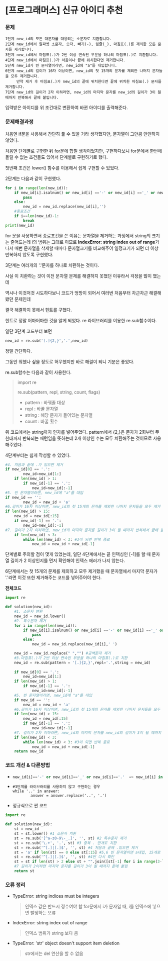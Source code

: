 # [프로그래머스] 신규 아이디 추천

### 문제

```
1단계 new_id의 모든 대문자를 대응되는 소문자로 치환합니다.
2단계 new_id에서 알파벳 소문자, 숫자, 빼기(-), 밑줄(_), 마침표(.)를 제외한 모든 문자를 제거합니다.
3단계 new_id에서 마침표(.)가 2번 이상 연속된 부분을 하나의 마침표(.)로 치환합니다.
4단계 new_id에서 마침표(.)가 처음이나 끝에 위치한다면 제거합니다.
5단계 new_id가 빈 문자열이라면, new_id에 "a"를 대입합니다.
6단계 new_id의 길이가 16자 이상이면, new_id의 첫 15개의 문자를 제외한 나머지 문자들을 모두 제거합니다.
     만약 제거 후 마침표(.)가 new_id의 끝에 위치한다면 끝에 위치한 마침표(.) 문자를 제거합니다.
7단계 new_id의 길이가 2자 이하라면, new_id의 마지막 문자를 new_id의 길이가 3이 될 때까지 반복해서 끝에 붙입니다.
```

입력받은 아이디를 위 조건대로 변환하여 바뀐 아이디를 출력해준다.





### 문제해결과정

처음엔 if문을 사용해서 간단히 풀 수 있을 거라 생각했지만, 문자열이 그만큼 만만하지 않았다.

처음엔 단계별로 구현한 뒤 for문에 합칠 생각이었지만, 구현하다보니 for문에서 한번에 돌릴 수 없는 조건들도 있어서 단계별로 구현하기로 했다. 



첫번째 조건은 lower() 함수를 이용해서 쉽게 구현할 수 있었다.



2단계는 다음과 같이 구현했다.

```python
for i in range(len(new_id)):
    if new_id[i].isalnum() or new_id[i] =='-' or new_id[i] =='_' or new_id[i] =='.':
        pass
    else:
        new_id = new_id.replace(new_id[i],'')
    #종료조건
    if i==len(new_id)-1:
        break
print(new_id)
```

for 문을 사용하면서 종료조건을 쓴 이유는 문자열을 제거하는 과정에서 string의 크기는 줄어드는데 i의 범위는 그대로 이므로 **IndexError: string index out of range**가 나서 매번 문자열을 삭제할 때마다 문자열크기를 비교해주어 일정크기가 되면 더 이상 반복하지 않도록 구현했다.



3단계는 여러개의 '.'문자를 하나로 치환하는 것이다.

사실 이 치환하는 것이 이전 문자열 문제를 해결하지 못했던 이유라서 걱정을 많이 했는데 

역시나 이것저것 시도하다보니 코드가 엉망이 되어서 여러번 처음부터 차근차근 해결해봤던 문제인데 

결국 해결하지 못해서 힌트를 구했다. 

힌트로 정말 어마어마한 것을 알게 되었다. re 라이브러리를 이용한 re.sub함수이다.

일단 3단계 코드부터 보면

```python
new_id = re.sub('[.]{2,}','.',new_id)
```

정말 간단하다.

그동안 뭐했나 싶을 정도로 허무했지만 바로 해결이 되니 기분은 좋았다.

re.sub함수는 다음과 같이 사용한다.

> import re
>
> re.sub(pattern, repl, string, count, flags)
>
> * pattern : 바꿔줄 대상
> * repl : 바꿀 문자열
> * string : 해당 문자가 들어있는 문자열
> * count : 바꿀 횟수

위 코드에서는 string까지 인자를 넣어주었다. pattern에서 {2,}은 문자가 2회부터 무한대까지 반복되는 패턴임을 뜻하는데 2개 이상인 수는 모두 치환해주는 것이므로 사용해주었다.



4단계부터는 쉽게 작성할 수 있었다. 

```python
#4. 처음과 끝에 .가 있으면 제거
if new_id[0] == '.':
        new_id=new_id[1:]
    if len(new_id) > 1:
        if new_id[-1] == '.':
            new_id=new_id[:-1]
#5. 빈 문자열이라면, new_id에 "a"를 대입
if new_id == '':
        new_id = new_id + 'a'
#6.길이가 16자 이상이면, new_id의 첫 15개의 문자를 제외한 나머지 문자들을 모두 제거
if len(new_id) > 15:
    new_id = new_id[:15]
    if new_id[-1] == '.':
        new_id=new_id[:-1]
#7. 길이가 2자 이하라면, new_id의 마지막 문자를 길이가 3이 될 때까지 반복해서 끝에 붙임
    if len(new_id) < 3:
        while len(new_id) < 3: #3이 되면 반복 종료
            new_id = new_id + new_id[-1]
```

단계별로 주의할 점이 몇개 있었는데, 일단 4단계에서는 끝 인덱싱인 [-1]를 할 때 문자열 길이가 2 이상인지를 먼저 확인해야 인덱스 에러가 나지 않는다. 

6단계에서는 첫 15개의 문제를 제외하고 모두 제거했을 때 문자열에서 마지막 문자가 '.'라면 이것 또한 제거해주는 코드를 넣어주어야 한다.



**전체코드**

```python
import re

def solution(new_id):
    #1. 소문자 변환
    new_id = new_id.lower()
    #2. 특수문자 제거
    for i in range(len(new_id)):
        if new_id[i].isalnum() or new_id[i] =='-' or new_id[i] =='_' or new_id[i] =='.':
            pass
        else:
            new_id = new_id.replace(new_id[i],' ')

    new_id = new_id.replace(" ","") #공백문자 제거
    #3.마침표(.)가 2번 이상 연속된 부분을 하나의 마침표(.)로 치환
    new_id = re.sub(pattern = '[.]{2,}',repl='.',string = new_id)
    
    if new_id[0] == '.':
        new_id=new_id[1:]
    if len(new_id) > 1:
        if new_id[-1] == '.':
            new_id=new_id[:-1]
    #5. 빈 문자열이라면, new_id에 "a"를 대입
    if new_id == '':
        new_id = new_id + 'a'
    #6.길이가 16자 이상이면, new_id의 첫 15개의 문자를 제외한 나머지 문자들을 모두 제거
    if len(new_id) > 15:
        new_id = new_id[:15]
        if new_id[-1] == '.':
            new_id=new_id[:-1]
    #7. 길이가 2자 이하라면, new_id의 마지막 문자를 new_id의 길이가 3이 될 때까지 반복해서 끝에 붙임
    if len(new_id) < 3:
        while len(new_id) < 3: #3이 되면 반복 종료
            new_id = new_id + new_id[-1]
    return new_id  
```





### 코드 개선 & 다른방법

* ```python
  new_id[i]=='-' or new_id[i]=='_' or new_id[i]=='.'  => new_id[i] in ['-','_','.']
  ```

* ```
  #3단계를 라이브러리를 사용하지 않고 구현하는 경우
  while '..' in answer: 
          answer = answer.replace('..', '.')
  ```

* 정규식으로 짠 코드

```python
import re

def solution(new_id):
    st = new_id
    st = st.lower() #1 소문자 치환
    st = re.sub('[^a-z0-9\-_.]', '', st) #2 특수문자 제거
    st = re.sub('\.+', '.', st) #3 중복 . 한개로 치환
    st = re.sub('^[.]|[.]$', '', st) #4 처음과 끝에 .있으면 제거
    st = 'a' if len(st) == 0 else st[:15] #5,6 빈 문자열이면 a대입, 15개로 문자 자르기
    st = re.sub('^[.]|[.]$', '', st) #4번 다시 확인
    st = st if len(st) > 2 else st + "".join([st[-1] for i in range(3-len(st))]) 
    #7 길이가 2이하면 마지막 문자를 길이가 3이 될 때까지 끝에 붙임
    return st
```





### 오류 정리

* TypeError: string indices must be integers
  >인덱스 값은 반드시 정수여야 함
  >for문에서 i가 문자일 때, i를 인덱스에 넣으면 발생하는 오류

* IndexError: string index out of range

  > 인덱스 범위가 string 보다 큼
  
* TypeError: 'str' object doesn't support item deletion

  > str에서는 del 연산을 할 수 없음



